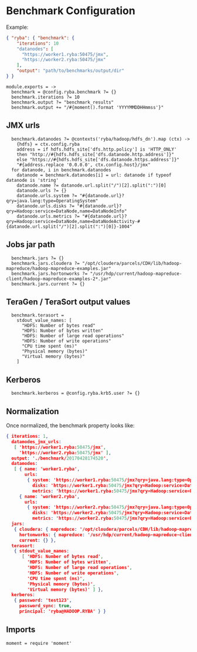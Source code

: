 
# Benchmark Configuration

Example:

```json
{ "ryba": { "benchmark": {
    "iterations": 10
    "datanodes": [
      "https://worker1.ryba:50475/jmx",
      "https://worker2.ryba:50475/jmx"
    ],
    "output": "path/to/benchmarks/output/dir"
} }
```

    module.exports = ->
      benchmark = @config.ryba.benchmark ?= {}
      benchmark.iterations ?= 10
      benchmark.output ?= "benchmark_results"
      benchmark.output += "/#{moment().format 'YYYYMMDDHHmmss'}"

## JMX urls

      benchmark.datanodes ?= @contexts('ryba/hadoop/hdfs_dn').map (ctx) ->
        {hdfs} = ctx.config.ryba
        address = if hdfs.hdfs_site['dfs.http.policy'] is 'HTTP_ONLY'
        then "http://#{hdfs.hdfs_site['dfs.datanode.http.address']}"
        else "https://#{hdfs.hdfs_site['dfs.datanode.https.address']}"
        "#{address.replace '0.0.0.0', ctx.config.host}/jmx"
      for datanode, i in benchmark.datanodes
        datanode = benchmark.datanodes[i] = url: datanode if typeof datanode is 'string'
        datanode.name ?= datanode.url.split("/")[2].split(":")[0]
        datanode.urls ?= {}
        datanode.urls.system ?= "#{datanode.url}?qry=java.lang:type=OperatingSystem"
        datanode.urls.disks ?= "#{datanode.url}?qry=Hadoop:service=DataNode,name=DataNodeInfo"
        datanode.urls.metrics ?= "#{datanode.url}?qry=Hadoop:service=DataNode,name=DataNodeActivity-#{datanode.url.split("/")[2].split(":")[0]}-1004"

## Jobs jar path

      benchmark.jars ?= {}
      benchmark.jars.cloudera ?= "/opt/cloudera/parcels/CDH/lib/hadoop-mapreduce/hadoop-mapreduce-examples.jar"
      benchmark.jars.hortonworks ?= "/usr/hdp/current/hadoop-mapreduce-client/hadoop-mapreduce-examples-2*.jar"
      benchmark.jars.current ?= {}

## TeraGen / TeraSort output values 

      benchmark.terasort =
        stdout_value_names: [
          "HDFS: Number of bytes read"
          "HDFS: Number of bytes written"
          "HDFS: Number of large read operations"
          "HDFS: Number of write operations"
          "CPU time spent (ms)"
          "Physical memory (bytes)"
          "Virtual memory (bytes)"
        ]

## Kerberos

      benchmark.kerberos = @config.ryba.krb5.user ?= {}

## Normalization

Once normalized, the benchmark property looks like:

```json
{ iterations: 1,
  datanodes_jmx_urls:
   [ 'https://worker1.ryba:50475/jmx',
     'https://worker2.ryba:50475/jmx' ],
  output: './benchmark/20170428174520',
  datanodes:
   [ { name: 'worker1.ryba',
       urls:
        { system: 'https://worker1.ryba:50475/jmx?qry=java.lang:type=OperatingSystem',
          disks: 'https://worker1.ryba:50475/jmx?qry=Hadoop:service=DataNode,name=DataNodeInfo',
          metrics: 'https://worker1.ryba:50475/jmx?qry=Hadoop:service=DataNode,name=DataNodeActivity-worker1.ryba-1004' } },
     { name: 'worker2.ryba',
       urls: 
        { system: 'https://worker2.ryba:50475/jmx?qry=java.lang:type=OperatingSystem',
          disks: 'https://worker2.ryba:50475/jmx?qry=Hadoop:service=DataNode,name=DataNodeInfo',
          metrics: 'https://worker2.ryba:50475/jmx?qry=Hadoop:service=DataNode,name=DataNodeActivity-worker2.ryba-1004' } } ],
  jars:
   { cloudera: { mapreduce: '/opt/cloudera/parcels/CDH/lib/hadoop-mapreduce/hadoop-mapreduce-examples.jar' },
     hortonworks: { mapreduce: '/usr/hdp/current/hadoop-mapreduce-client/hadoop-mapreduce-examples-2*.jar' },
     current: {} },
  terasort: 
   { stdout_value_names:
      [ 'HDFS: Number of bytes read',
        'HDFS: Number of bytes written',
        'HDFS: Number of large read operations',
        'HDFS: Number of write operations',
        'CPU time spent (ms)',
        'Physical memory (bytes)',
        'Virtual memory (bytes)' ] },
  kerberos:
   { password: 'test123',
     password_sync: true,
     principal: 'ryba@HADOOP.RYBA' } }
```

## Imports 

    moment = require 'moment'
